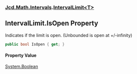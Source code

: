 ### [Jcd.Math.Intervals](Jcd.Math.Intervals.md 'Jcd.Math.Intervals').[IntervalLimit&lt;T&gt;](Jcd.Math.Intervals.IntervalLimit_T_.md 'Jcd.Math.Intervals.IntervalLimit<T>')

## IntervalLimit<T>.IsOpen Property

Indicates if the limit is open. (Unbounded is open at +/-infinity)

```csharp
public bool IsOpen { get; }
```

#### Property Value
[System.Boolean](https://docs.microsoft.com/en-us/dotnet/api/System.Boolean 'System.Boolean')
